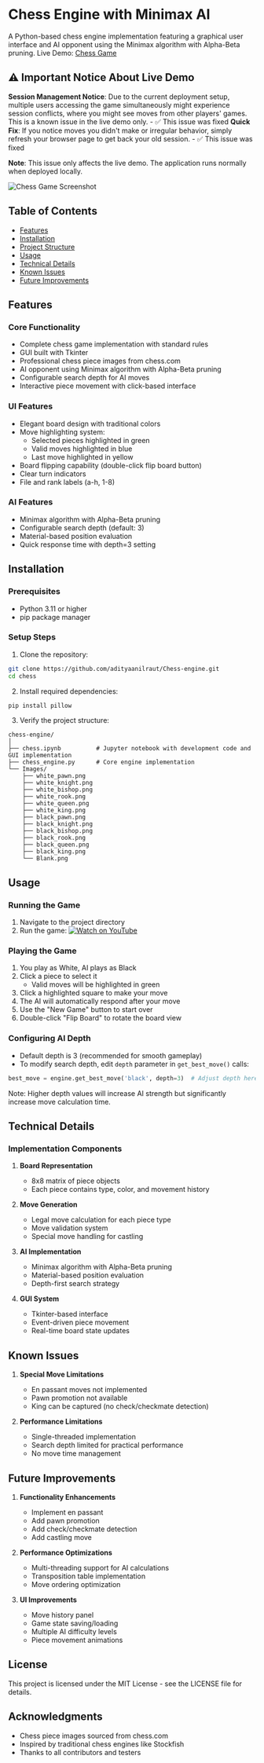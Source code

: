 # Chess Engine with Minimax AI

A Python-based chess engine implementation featuring a graphical user interface and AI opponent using the Minimax algorithm with Alpha-Beta pruning.
Live Demo: [Chess Game](https://hostproject1.onrender.com/)

## ⚠️ Important Notice About Live Demo

**Session Management Notice**: Due to the current deployment setup, multiple users accessing the game simultaneously might experience session conflicts, where you might see moves from other players' games. This is a known issue in the live demo only. - ✅ This issue was fixed
**Quick Fix**: If you notice moves you didn't make or irregular behavior, simply refresh your browser page to get back your old session.  - ✅ This issue was fixed

**Note**: This issue only affects the live demo. The application runs normally when deployed locally.

![Chess Game Screenshot](Images/Chess-new.png)

## Table of Contents
- [Features](#features)
- [Installation](#installation)
- [Project Structure](#project-structure)
- [Usage](#usage)
- [Technical Details](#technical-details)
- [Known Issues](#known-issues)
- [Future Improvements](#future-improvements)

## Features

### Core Functionality
- Complete chess game implementation with standard rules
- GUI built with Tkinter
- Professional chess piece images from chess.com
- AI opponent using Minimax algorithm with Alpha-Beta pruning
- Configurable search depth for AI moves
- Interactive piece movement with click-based interface

### UI Features
- Elegant board design with traditional colors
- Move highlighting system:
  - Selected pieces highlighted in green
  - Valid moves highlighted in blue
  - Last move highlighted in yellow
- Board flipping capability (double-click flip board button)
- Clear turn indicators
- File and rank labels (a-h, 1-8)

### AI Features
- Minimax algorithm with Alpha-Beta pruning
- Configurable search depth (default: 3)
- Material-based position evaluation
- Quick response time with depth=3 setting

## Installation

### Prerequisites
- Python 3.11 or higher
- pip package manager

### Setup Steps
1. Clone the repository:
```bash
git clone https://github.com/adityaanilraut/Chess-engine.git
cd chess
```

2. Install required dependencies:
```bash
pip install pillow

```

3. Verify the project structure:
```
chess-engine/
│
├── chess.ipynb          # Jupyter notebook with development code and GUI implementation
├── chess_engine.py      # Core engine implementation
└── Images/
    ├── white_pawn.png
    ├── white_knight.png
    ├── white_bishop.png
    ├── white_rook.png
    ├── white_queen.png
    ├── white_king.png
    ├── black_pawn.png
    ├── black_knight.png
    ├── black_bishop.png
    ├── black_rook.png
    ├── black_queen.png
    ├── black_king.png
    └── Blank.png
```

## Usage

### Running the Game
1. Navigate to the project directory
2. Run the game:
[![Watch on YouTube](https://img.youtube.com/vi/tKpnjuQkn8M/0.jpg)](https://www.youtube.com/watch?v=tKpnjuQkn8M)


### Playing the Game
1. You play as White, AI plays as Black
2. Click a piece to select it
   - Valid moves will be highlighted in green
3. Click a highlighted square to make your move
4. The AI will automatically respond after your move
5. Use the "New Game" button to start over
6. Double-click "Flip Board" to rotate the board view

### Configuring AI Depth
- Default depth is 3 (recommended for smooth gameplay)
- To modify search depth, edit `depth` parameter in `get_best_move()` calls:
```python
best_move = engine.get_best_move('black', depth=3)  # Adjust depth here
```
Note: Higher depth values will increase AI strength but significantly increase move calculation time.

## Technical Details

### Implementation Components
1. **Board Representation**
   - 8x8 matrix of piece objects
   - Each piece contains type, color, and movement history

2. **Move Generation**
   - Legal move calculation for each piece type
   - Move validation system
   - Special move handling for castling

3. **AI Implementation**
   - Minimax algorithm with Alpha-Beta pruning
   - Material-based position evaluation
   - Depth-first search strategy

4. **GUI System**
   - Tkinter-based interface
   - Event-driven piece movement
   - Real-time board state updates

## Known Issues

1. **Special Move Limitations**
   - En passant moves not implemented
   - Pawn promotion not available
   - King can be captured (no check/checkmate detection)

2. **Performance Limitations**
   - Single-threaded implementation
   - Search depth limited for practical performance
   - No move time management

## Future Improvements

1. **Functionality Enhancements**
   - Implement en passant
   - Add pawn promotion
   - Add check/checkmate detection
   - Add castling move

2. **Performance Optimizations**
   - Multi-threading support for AI calculations
   - Transposition table implementation
   - Move ordering optimization

3. **UI Improvements**
   - Move history panel
   - Game state saving/loading
   - Multiple AI difficulty levels
   - Piece movement animations

## License
This project is licensed under the MIT License - see the LICENSE file for details.

## Acknowledgments
- Chess piece images sourced from chess.com
- Inspired by traditional chess engines like Stockfish
- Thanks to all contributors and testers
